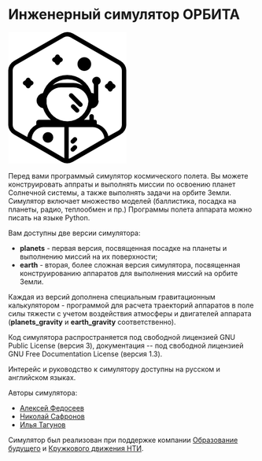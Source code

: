 # Инженерный симулятор ОРБИТА

![Логотип Орбиты](logo.png)

Перед вами программый симулятор космического полета. Вы можете
конструировать аппраты и выполнять миссии по освоению планет Солнечной
системы, а также выполнять задачи на орбите Земли. Симулятор включает
множество моделей (баллистика, посадка на планеты, радио, теплообмен и пр.)
Программы полета аппарата можно писать на языке Python.

Вам доступны две версии симулятора: 

* **planets** - первая версия, посвященная посадке на планеты и выполнению миссий на их поверхности;
* **earth** - вторая, более сложная версия симулятора, посвященная конструированию аппаратов для выполнения миссий на орбите Земли.

Каждая из версий дополнена специальным гравитационным калькулятором - программой для расчета
траекторий аппаратов в поле силы тяжести с учетом воздействия атмосферы и двигателей аппарата
(**planets_gravity** и **earth_gravity** соответственно).

Код симулятора распространяется под свободной лицензией GNU Public License (версия 3), документация -- под
свободной лицензией GNU Free Documentation License (версия 1.3).

Интерейс и руководство к симулятору доступны на русском и английском языках.

Авторы симулятора:
* [Алексей Федосеев](mailto:aleksey@fedoseev.net)
* [Николай Сафронов](mailto:bfishh@gmail.com)
* [Илья Тагунов](mailto:tagunil@gmail.com)

Симулятор был реализован при поддержке компании [Образование будущего](https://introsat.ru)
и [Кружкового движения НТИ](https://kruzhok.org).
